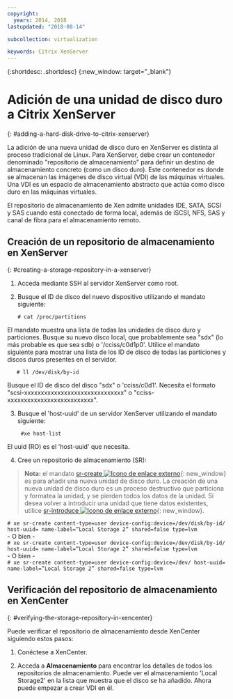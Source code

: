 ```yaml
---
copyright:
  years: 2014, 2018
lastupdated: "2018-08-14"

subcollection: virtualization

keywords: Citrix XenServer
---
```


{:shortdesc: .shortdesc}
{:new_window: target="_blank"}

# Adición de una unidad de disco duro a Citrix XenServer
{: #adding-a-hard-disk-drive-to-citrix-xenserver}

La adición de una nueva unidad de disco duro en XenServer es distinta al proceso tradicional de Linux. Para XenServer, debe crear un contenedor denominado "repositorio de almacenamiento" para definir un destino de almacenamiento concreto (como un disco duro). Este contenedor es donde se almacenan las imágenes de disco virtual (VDI) de las máquinas virtuales. Una VDI es un espacio de almacenamiento abstracto que actúa como disco duro en las máquinas virtuales.

El repositorio de almacenamiento de Xen admite unidades IDE, SATA, SCSI y SAS cuando está conectado de forma local, además de iSCSI, NFS, SAS y canal de fibra para el almacenamiento remoto.

## Creación de un repositorio de almacenamiento en XenServer
{: #creating-a-storage-repository-in-a-xenserver}

1. Acceda mediante SSH al servidor XenServer como root.

2. Busque el ID de disco del nuevo dispositivo utilizando el mandato siguiente:

       # cat /proc/partitions

  El mandato muestra una lista de todas las unidades de disco duro y particiones. Busque su nuevo disco local, que probablemente sea "sdx" (lo más probable es que sea sdb) o '/cciss/c0d1p0'. Utilice el mandato siguiente para mostrar una lista de los ID de disco de todas las particiones y discos duros presentes en el servidor.

       # ll /dev/disk/by-id

  Busque el ID de disco del disco "sdx" o 'cciss/c0d1'. Necesita el formato "scsi-xxxxxxxxxxxxxxxxxxxxxxxxxxxxxx" o "cciss-xxxxxxxxxxxxxxxxxxxxxxxxxx".

3. Busque el 'host-uuid' de un servidor XenServer utilizando el mandato siguiente:

        #xe host-list

  El uuid (RO) es el 'host-uuid' que necesita.

4. Cree un repositorio de almacenamiento (SR):

  > **Nota:** el mandato [sr-create ![Icono de enlace externo](../../icons/launch-glyph.svg "Icono de enlace externo")](http://support.citrix.com/article/CTX121313){: new_window} es para añadir una nueva unidad de disco duro. La creación de una nueva unidad de disco duro es un proceso destructivo que particiona y formatea la unidad, y se pierden todos los datos de la unidad. Si desea volver a introducir una unidad que tiene datos existentes, utilice
[sr-introduce ![Icono de enlace externo](../../icons/launch-glyph.svg "Icono de enlace externo")](http://support.citrix.com/article/CTX121896){: new_window}.

  `# xe sr-create content-type=user device-config:device=/dev/disk/by-id/ host-uuid= name-label=”Local Storage 2” shared=false type=lvm`<br/>
  \- O bien -<br/>
  `# xe sr-create content-type=user device-config:device=/dev/disk/by-id/ host-uuid= name-label=”Local Storage 2” shared=false type=lvm`<br/>
  \- O bien -<br/>
  `# xe sr-create content-type=user device-config:device=/dev/ host-uuid= name-label=”Local Storage 2” shared=false type=lvm`

## Verificación del repositorio de almacenamiento en XenCenter
{: #verifying-the-storage-repository-in-xencenter}

Puede verificar el repositorio de almacenamiento desde XenCenter siguiendo estos pasos:

1. Conéctese a XenCenter.

2. Acceda a **Almacenamiento** para encontrar los detalles de todos los repositorios de almacenamiento. Puede ver el almacenamiento 'Local Storage2' en la lista que muestra que el disco se ha añadido. Ahora puede empezar a crear VDI en él.
